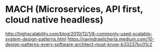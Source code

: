 # MACH (Microservices, API first, cloud native headless)
http://highscalability.com/blog/2010/12/1/8-commonly-used-scalable-system-design-patterns.html
https://ravindraelicherla.medium.com/10-design-patterns-every-software-architect-must-know-b33237bc01c2
